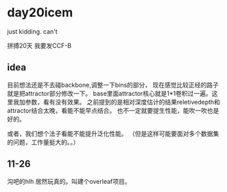 # day20icem
just kidding. can't 

拼搏20天 我要发CCF-B

## idea
目前想法还是不去碰backbone,调整一下bins的部分，
现在感觉比较正经的路子就是把attractor部分修改一下。
base里面attractor核心就是1*1卷积过一遍。这里我加参数，看有没有效果。
之前提到的是相对深度估计的结果reletivedepth和attractor结合太晚，看能不能早点结合。
也不一定就要提生性能，能吹一吹也是好的。

或者，我们想个法子看能不能提升泛化性能。
（但是这样可能要面对多个数据集的问题，工作量挺大的。。）

## 11-26
沟吧的hlh 居然玩真的。叫建个overleaf项目。

##